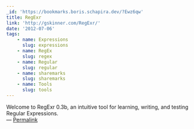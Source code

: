 ```yaml
---
_id: 'https://bookmarks.boris.schapira.dev/?Ewz6qw'
title: RegExr
link: 'http://gskinner.com/RegExr/'
date: '2012-07-06'
tags:
    - name: Expressions
      slug: expressions
    - name: RegEx
      slug: regex
    - name: Regular
      slug: regular
    - name: sharemarks
      slug: sharemarks
    - name: Tools
      slug: tools
---
```


Welcome to RegExr 0.3b, an intuitive tool for learning, writing, and testing
Regular Expressions. <br>&#8212;
<a href="https://bookmarks.boris.schapira.dev/?Ewz6qw" title="Permalink">Permalink</a>

